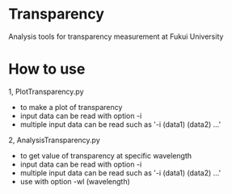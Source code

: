 # Transparency
Analysis tools for transparency measurement at Fukui University

# How to use
1, PlotTransparency.py
   - to make a plot of transparency
   - input data can be read with option -i
   - multiple input data can be read such as '-i (data1) (data2) ...'

2, AnalysisTransparency.py
   - to get value of transparency at specific wavelength
   - input data can be read with option -i
   - multiple input data can be read such as '-i (data1) (data2) ...'
   - use with option -wl (wavelength)